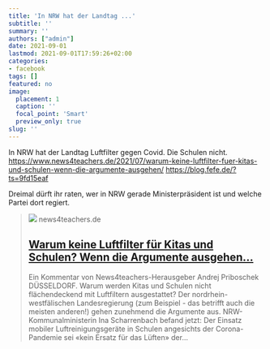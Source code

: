 ```yaml
---
title: 'In NRW hat der Landtag ...'
subtitle: ''
summary: ''
authors: ["admin"]
date: 2021-09-01
lastmod: 2021-09-01T17:59:26+02:00
categories:
- facebook
tags: []
featured: no
image:
  placement: 1
  caption: ''
  focal_point: 'Smart'
  preview_only: true
slug: ''
---
```

In NRW hat der Landtag Luftfilter gegen Covid.
Die Schulen nicht.
https://www.news4teachers.de/2021/07/warum-keine-luftfilter-fuer-kitas-und-schulen-wenn-die-argumente-ausgehen/
https://blog.fefe.de/?ts=9fd15eaf

Dreimal dürft ihr raten, wer in NRW gerade Ministerpräsident ist und welche Partei dort regiert.
> [![](https://www.news4teachers.de/wp-content/uploads/Priboschek4-e1531930306929.jpg)](https://www.news4teachers.de/2021/07/warum-keine-luftfilter-fuer-kitas-und-schulen-wenn-die-argumente-ausgehen/)
> news4teachers.de
> ## [Warum keine Luftfilter für Kitas und Schulen? Wenn die Argumente ausgehen…](https://www.news4teachers.de/2021/07/warum-keine-luftfilter-fuer-kitas-und-schulen-wenn-die-argumente-ausgehen/)
>
>Ein Kommentar von News4teachers-Herausgeber Andrej Priboschek DÜSSELDORF. Warum werden Kitas und Schulen nicht flächendeckend mit Luftfiltern ausgestattet? Der nordrhein-westfälischen Landesregierung (zum Beispiel - das betrifft auch die meisten anderen!) gehen zunehmend die Argumente aus. NRW-Kommunalministerin Ina Scharrenbach befand jetzt: Der Einsatz mobiler Luftreinigungsgeräte in Schulen angesichts der Corona-Pandemie sei «kein Ersatz für das Lüften» der...

